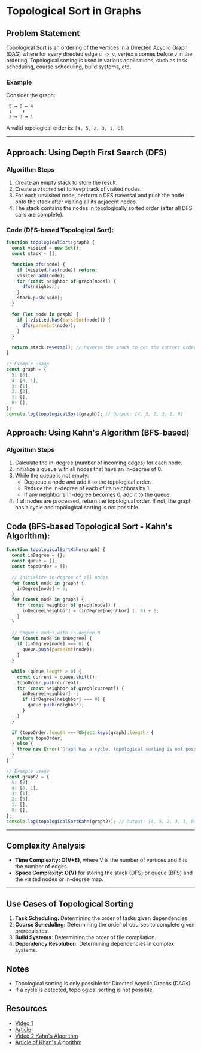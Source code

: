 # Topological Sort in Graphs

## Problem Statement

Topological Sort is an ordering of the vertices in a Directed Acyclic Graph (DAG) where for every directed edge `u -> v`, vertex `u` comes before `v` in the ordering. Topological sorting is used in various applications, such as task scheduling, course scheduling, build systems, etc.

### Example

Consider the graph:

```
 5 → 0 ← 4
 ↓    ↑
 2 → 3 → 1
```

A valid topological order is: `[4, 5, 2, 3, 1, 0]`.

---

## Approach: Using Depth First Search (DFS)

### Algorithm Steps

1. Create an empty stack to store the result.
2. Create a `visited` set to keep track of visited nodes.
3. For each unvisited node, perform a DFS traversal and push the node onto the stack after visiting all its adjacent nodes.
4. The stack contains the nodes in topologically sorted order (after all DFS calls are complete).

### Code (DFS-based Topological Sort):

```javascript
function topologicalSort(graph) {
  const visited = new Set();
  const stack = [];

  function dfs(node) {
    if (visited.has(node)) return;
    visited.add(node);
    for (const neighbor of graph[node]) {
      dfs(neighbor);
    }
    stack.push(node);
  }

  for (let node in graph) {
    if (!visited.has(parseInt(node))) {
      dfs(parseInt(node));
    }
  }

  return stack.reverse(); // Reverse the stack to get the correct order
}

// Example usage
const graph = {
  5: [0],
  4: [0, 1],
  3: [1],
  2: [3],
  1: [],
  0: [],
};
console.log(topologicalSort(graph)); // Output: [4, 5, 2, 3, 1, 0]
```

## Approach: Using Kahn's Algorithm (BFS-based)

### Algorithm Steps

1. Calculate the in-degree (number of incoming edges) for each node.
2. Initialize a queue with all nodes that have an in-degree of 0.
3. While the queue is not empty:
   - Dequeue a node and add it to the topological order.
   - Reduce the in-degree of each of its neighbors by 1.
   - If any neighbor's in-degree becomes 0, add it to the queue.
4. If all nodes are processed, return the topological order. If not, the graph has a cycle and topological sorting is not possible.

## Code (BFS-based Topological Sort - Kahn's Algorithm):

```javascript
function topologicalSortKahn(graph) {
  const inDegree = {};
  const queue = [];
  const topoOrder = [];

  // Initialize in-degree of all nodes
  for (const node in graph) {
    inDegree[node] = 0;
  }
  for (const node in graph) {
    for (const neighbor of graph[node]) {
      inDegree[neighbor] = (inDegree[neighbor] || 0) + 1;
    }
  }

  // Enqueue nodes with in-degree 0
  for (const node in inDegree) {
    if (inDegree[node] === 0) {
      queue.push(parseInt(node));
    }
  }

  while (queue.length > 0) {
    const current = queue.shift();
    topoOrder.push(current);
    for (const neighbor of graph[current]) {
      inDegree[neighbor]--;
      if (inDegree[neighbor] === 0) {
        queue.push(neighbor);
      }
    }
  }

  if (topoOrder.length === Object.keys(graph).length) {
    return topoOrder;
  } else {
    throw new Error('Graph has a cycle, topological sorting is not possible.');
  }
}

// Example usage
const graph2 = {
  5: [0],
  4: [0, 1],
  3: [1],
  2: [3],
  1: [],
  0: [],
};
console.log(topologicalSortKahn(graph2)); // Output: [4, 5, 2, 3, 1, 0]
```

---

## Complexity Analysis

- **Time Complexity: O(V+E)**, where V is the number of vertices and E is the number of edges.
- **Space Complexity: O(V)** for storing the stack (DFS) or queue (BFS) and the visited nodes or in-degree map.

---

## Use Cases of Topological Sorting

1. **Task Scheduling:** Determining the order of tasks given dependencies.
2. **Course Scheduling:** Determining the order of courses to complete given prerequisites.
3. **Build Systems:** Determining the order of file compilation.
4. **Dependency Resolution:** Determining dependencies in complex systems.

## Notes

- Topological sorting is only possible for Directed Acyclic Graphs (DAGs).
- If a cycle is detected, topological sorting is not possible.

## Resources

- [Video 1](https://www.youtube.com/watch?v=5lZ0iJMrUMk&list=PLgUwDviBIf0oE3gA41TKO2H5bHpPd7fzn&index=21&pp=iAQB)
- [Article](https://takeuforward.org/data-structure/topological-sort-algorithm-dfs-g-21/)
- [Video 2 Kahn's Algorithm](https://www.youtube.com/watch?v=73sneFXuTEg&list=PLgUwDviBIf0oE3gA41TKO2H5bHpPd7fzn&index=22&ab_channel=takeUforward)
- [Article of Khan's Algorithm](https://takeuforward.org/data-structure/kahns-algorithm-topological-sort-algorithm-bfs-g-22/)
